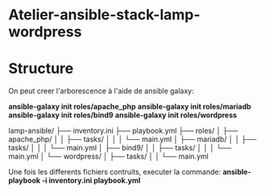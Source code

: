 # Atelier-ansible-stack-lamp-wordpress

# Structure 
On peut creer l'arborescence à l'aide de ansible galaxy: 

**ansible-galaxy init roles/apache_php**
**ansible-galaxy init roles/mariadb**
**ansible-galaxy init roles/bind9**
**ansible-galaxy init roles/wordpress**

lamp-ansible/
├── inventory.ini
├── playbook.yml
├── roles/
│   ├── apache_php/
│   │   ├── tasks/
│   │   │   └── main.yml
│   ├── mariadb/
│   │   ├── tasks/
│   │   │   └── main.yml
│   ├── bind9/
│   │   ├── tasks/
│   │   │   └── main.yml
│   └── wordpress/
│       ├── tasks/
│       │   └── main.yml


Une fois les differents fichiers contruits, executer la commande: **ansible-playbook -i inventory.ini playbook.yml**
